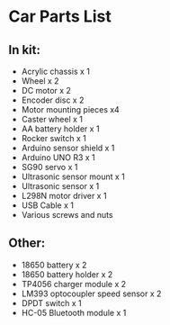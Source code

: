 # Car Parts List

## In kit:

- Acrylic chassis x 1
- Wheel x 2
- DC motor x 2
- Encoder disc x 2
- Motor mounting pieces x4
- Caster wheel x 1
- AA battery holder x 1 
- Rocker switch x 1
- Arduino sensor shield x 1
- Arduino UNO R3 x 1
- SG90 servo x 1
- Ultrasonic sensor mount x 1
- Ultrasonic sensor x 1
- L298N motor driver x 1
- USB Cable x 1
- Various screws and nuts

## Other:

- 18650 battery x 2
- 18650 battery holder x 2
- TP4056 charger module x 2
- LM393 optocoupler speed sensor x 2
- DPDT switch x 1
- HC-05 Bluetooth module x 1